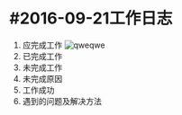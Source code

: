 #2016-09-21工作日志
 ======================

1. 应完成工作
  ![qweqwe](thread_26261037_20160906105845_s_442524_173019503.png)
2. 已完成工作
3. 未完成工作
4. 未完成原因
5. 工作成功
6. 遇到的问题及解决方法
